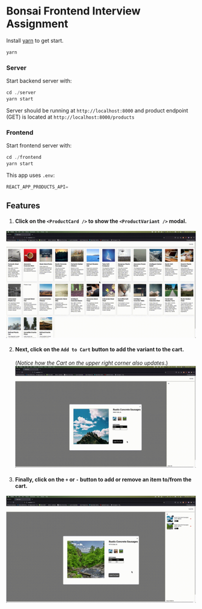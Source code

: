 # Bonsai Frontend Interview Assignment

Install [yarn](https://yarnpkg.com/) to get start.

```javascript
yarn
```

### Server

Start backend server with:

```javascript
cd ./server
yarn start
```

Server should be running at `http://localhost:8000` and product endpoint (GET) is located at `http://localhost:8000/products`

### Frontend

Start frontend server with:

```javascript
cd ./frontend
yarn start
```

This app uses `.env`:

```javascript
REACT_APP_PRODUCTS_API=
```

## Features

1. #### Click on the `<ProductCard />` to show the `<ProductVariant />` modal.
![gif](1.gif)

2. #### Next, click on the `Add to Cart` button to add the variant to the cart.
   (*Notice how the Cart on the upper right corner also updates*.)
![gif](2.gif)

3. #### Finally, click on the `+` or `-` button to add or remove an item to/from the cart.
![gif](3.gif)
